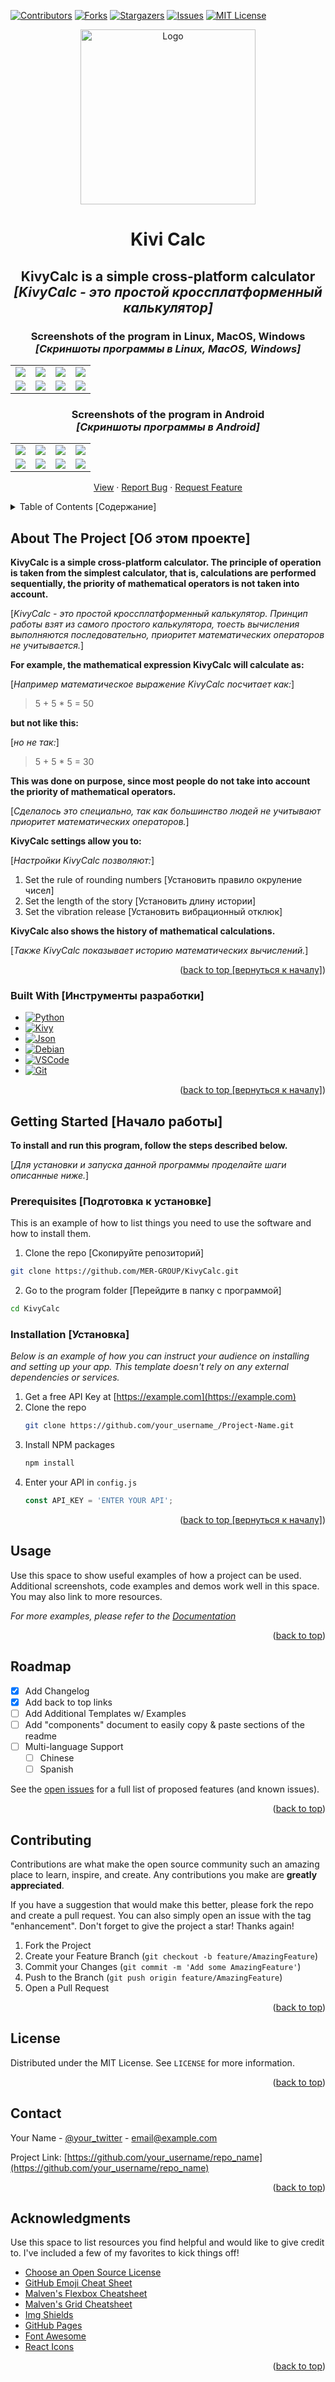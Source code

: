 <div id="top"></div>
<!-- Best-README-Template ---------------------------------------------------------------------->
<!--
*** https://github.com/othneildrew/Best-README-Template
*** Thanks for checking out the Best-README-Template. If you have a suggestion
*** that would make this better, please fork the repo and create a pull request
*** or simply open an issue with the tag "enhancement".
*** Don't forget to give the project a star!
*** Thanks again! Now go create something AMAZING! :D
-->
<!-- ------------------------------------------------------------------------------------------->

<!-- PROJECT SHIELDS --------------------------------------------------------------------------->
<!--
*** I'm using markdown "reference style" links for readability.
*** Reference links are enclosed in brackets [ ] instead of parentheses ( ).
*** See the bottom of this document for the declaration of the reference variables
*** for contributors-url, forks-url, etc. This is an optional, concise syntax you may use.
*** https://www.markdownguide.org/basic-syntax/#reference-style-links
-->
[![Contributors][contributors-shield]][contributors-url]
[![Forks][forks-shield]][forks-url]
[![Stargazers][stars-shield]][stars-url]
[![Issues][issues-shield]][issues-url]
[![MIT License][license-shield]][license-url]
<!--
[![LinkedIn][linkedin-shield]][linkedin-url]
-->
<!-- ------------------------------------------------------------------------------------------->

<!-- PROJECT LOGO ------------------------------------------------------------------------------>
<div align="center">
  <a href="https://github.com/MER-GROUP/KivyCalc">
    <img src="ico/calc.png" alt="Logo" width="280" height="280">
  </a>

  <h1 align="center"><b>Kivi Calc</b></h1>

  <p align="center">
        <h2><b>KivyCalc is a simple cross-platform calculator</b><br />
            <i>[KivyCalc - это простой кроссплатформенный калькулятор]</i></h2>
        <h3><b>Screenshots of the program in Linux, MacOS, Windows</b><br />
            <i>[Cкриншоты программы в Linux, MacOS, Windows]</i></h3>
        <table border="0">
            <tr>
                <td><img src="screenshot/linux-max-windows_eng/1 - calc.png"></td>
                <td><img src="screenshot/linux-max-windows_eng/2 - settings.png"></td>
                <td><img src="screenshot/linux-max-windows_eng/3 - info.png"></td>
                <td><img src="screenshot/linux-max-windows_eng/4 - history.png"></td>
            </tr>
            <tr>
                <td><img src="screenshot/linux-max-windows_rus/1 - калькулятор.png"></td>
                <td><img src="screenshot/linux-max-windows_rus/2 - настройки.png"></td>
                <td><img src="screenshot/linux-max-windows_rus/3 - инфо.png"></td>
                <td><img src="screenshot/linux-max-windows_rus/4 - история.png"></td>
            </tr>
        </table>
        <h3><b>Screenshots of the program in Android</b><br />
            <i>[Cкриншоты программы в Android]</i></h3>
        <table border="0">
            <tr>
                <td><img src="screenshot/android_eng/1 - cacl.png"></td>
                <td><img src="screenshot/android_eng/2 - settings.png"></td>
                <td><img src="screenshot/android_eng/3 - info.png"></td>
                <td><img src="screenshot/android_eng/4 - history.png"></td>
            </tr>
            <tr>
                <td><img src="screenshot/android_rus/1 - калькулятор.png"></td>
                <td><img src="screenshot/android_rus/2 - настройки.png"></td>
                <td><img src="screenshot/android_rus/3 - инфо.png"></td>
                <td><img src="screenshot/android_rus/4 - история.png"></td>
            </tr>
        </table>
        <a href="https://github.com/MER-GROUP/KivyCalc">View</a>
        ·
        <a href="https://github.com/MER-GROUP/KivyCalc/issues">Report Bug</a>
        ·
        <a href="https://github.com/MER-GROUP/KivyCalc/issues">Request Feature</a>
  </p>
</div>
<!-- ------------------------------------------------------------------------------------------->

<!-- TABLE OF CONTENTS ------------------------------------------------------------------------->
<details>
  <summary>Table of Contents [Содержание]</summary>
  <ol>
    <li>
      <a href="#about-the-project">About The Project [Об этом проекте]</a>
      <ul>
        <li><a href="#built-with">Built With [Инструменты разработки]</a></li>
      </ul>
    </li>
    <li>
      <a href="#getting-started">Getting Started</a>
      <ul>
        <li><a href="#prerequisites">Prerequisites</a></li>
        <li><a href="#installation">Installation</a></li>
      </ul>
    </li>
    <li><a href="#usage">Usage</a></li>
    <li><a href="#roadmap">Roadmap</a></li>
    <li><a href="#contributing">Contributing</a></li>
    <li><a href="#license">License</a></li>
    <li><a href="#contact">Contact</a></li>
    <li><a href="#acknowledgments">Acknowledgments</a></li>
  </ol>
</details>
<!-- ------------------------------------------------------------------------------------------->

<!-- ABOUT THE PROJECT ------------------------------------------------------------------------->
## **About The Project [Об этом проекте]**
<!-- 
[![Product Name Screen Shot][product-screenshot]](https://example.com) 
-->
**KivyCalc is a simple cross-platform calculator. The principle of operation is taken from the simplest calculator, that is, calculations are performed sequentially, the priority of mathematical
operators is not taken into account.**

[*KivyCalc - это простой кроссплатформенный калькулятор. Принцип работы взят из самого простого калькулятора, тоесть вычисления выполняются последовательно, приоритет математических 
операторов не учитывается.*]

**For example, the mathematical expression KivyCalc will calculate as:**

[*Например математическое выражение KivyCalc посчитает как:*]

> 5 + 5 * 5 = 50

**but not like this:**

[*но не так:*]

> 5 + 5 * 5 = 30

**This was done on purpose, since most people do not take into account the priority
of mathematical operators.**

[*Сделалось это специально, так как большинство людей не учитывают приоритет 
математических операторов.*]

**KivyCalc settings allow you to:**

[*Настройки KivyCalc позволяют:*]

1. Set the rule of rounding numbers [Установить правило окруление чисел]
2. Set the length of the story [Установить длину истории]
3. Set the vibration release [Установить вибрационный отклюк]

**KivyCalc also shows the history of mathematical calculations.**

[*Также KivyCalc показывает историю математических вычислений.*]

<p align="right">(<a href="#top">back to top [вернуться к началу]</a>)</p>
<!-- ------------------------------------------------------------------------------------------->

<!-- Built With -------------------------------------------------------------------------------->
### **Built With [Инструменты разработки]**

<!-- 
This section should list any major frameworks/libraries used to bootstrap your project. Leave any add-ons/plugins for the acknowledgements section. Here are a few examples.
[В этом разделе должны быть перечислены все основные фреймворки / библиотеки, используемые для начальной загрузки вашего проекта. Оставьте любые дополнения/плагины для раздела "Подтверждения". Вот несколько примеров.] 
-->

<!-- 
* [![Next][Next.js]][Next-url]
* [![React][React.js]][React-url]
* [![Vue][Vue.js]][Vue-url]
* [![Angular][Angular.io]][Angular-url]
* [![Svelte][Svelte.dev]][Svelte-url]
* [![Laravel][Laravel.com]][Laravel-url]
* [![Bootstrap][Bootstrap.com]][Bootstrap-url]
* [![JQuery][JQuery.com]][JQuery-url] 
-->

* [![Python][Python.org]][Python-url]
* [![Kivy][Kivy.org]][Kivy-url]
* [![Json][Json.org]][Json-url]
* [![Debian][Debian.org]][Debian-url]
* [![VSCode][VSCode.org]][VSCode-url]
* [![Git][Git.org]][Git-url]

<p align="right">(<a href="#top">back to top [вернуться к началу]</a>)</p>
<!-- ------------------------------------------------------------------------------------------->






<!-- GETTING STARTED --------------------------------------------------------------------------->
## **Getting Started [Начало работы]**

**To install and run this program, follow the steps described below.**

[*Для установки и запуска данной программы проделайте шаги описанные ниже.*]

### **Prerequisites [Подготовка к установке]**

This is an example of how to list things you need to use the software and how to install them.

1. Clone the repo [Скопируйте репозиторий]
  ```sh
  git clone https://github.com/MER-GROUP/KivyCalc.git
  ```
2. Go to the program folder [Перейдите в папку с программой]
  ```sh
  cd KivyCalc
  ```

### **Installation [Установка]**

_Below is an example of how you can instruct your audience on installing and setting up your app. This template doesn't rely on any external dependencies or services._

1. Get a free API Key at [https://example.com](https://example.com)
2. Clone the repo
   ```sh
   git clone https://github.com/your_username_/Project-Name.git
   ```
3. Install NPM packages
   ```sh
   npm install
   ```
4. Enter your API in `config.js`
   ```js
   const API_KEY = 'ENTER YOUR API';
   ```

<p align="right">(<a href="#top">back to top [вернуться к началу]</a>)</p>
<!-- ------------------------------------------------------------------------------------------->







<!-- USAGE EXAMPLES -->
## Usage

Use this space to show useful examples of how a project can be used. Additional screenshots, code examples and demos work well in this space. You may also link to more resources.

_For more examples, please refer to the [Documentation](https://example.com)_

<p align="right">(<a href="#top">back to top</a>)</p>








<!-- ROADMAP -->
## Roadmap

- [x] Add Changelog
- [x] Add back to top links
- [ ] Add Additional Templates w/ Examples
- [ ] Add "components" document to easily copy & paste sections of the readme
- [ ] Multi-language Support
    - [ ] Chinese
    - [ ] Spanish

See the [open issues](https://github.com/MER-GROUP/KivyCalc/issues) for a full list of proposed features (and known issues).

<p align="right">(<a href="#top">back to top</a>)</p>









<!-- CONTRIBUTING -->
## Contributing

Contributions are what make the open source community such an amazing place to learn, inspire, and create. Any contributions you make are **greatly appreciated**.

If you have a suggestion that would make this better, please fork the repo and create a pull request. You can also simply open an issue with the tag "enhancement".
Don't forget to give the project a star! Thanks again!

1. Fork the Project
2. Create your Feature Branch (`git checkout -b feature/AmazingFeature`)
3. Commit your Changes (`git commit -m 'Add some AmazingFeature'`)
4. Push to the Branch (`git push origin feature/AmazingFeature`)
5. Open a Pull Request

<p align="right">(<a href="#top">back to top</a>)</p>









<!-- LICENSE -->
## License

Distributed under the MIT License. See `LICENSE` for more information.

<p align="right">(<a href="#top">back to top</a>)</p>







<!-- CONTACT -->
## Contact

Your Name - [@your_twitter](https://twitter.com/your_username) - email@example.com

Project Link: [https://github.com/your_username/repo_name](https://github.com/your_username/repo_name)

<p align="right">(<a href="#top">back to top</a>)</p>







<!-- ACKNOWLEDGMENTS -->
## Acknowledgments

Use this space to list resources you find helpful and would like to give credit to. I've included a few of my favorites to kick things off!

* [Choose an Open Source License](https://choosealicense.com)
* [GitHub Emoji Cheat Sheet](https://www.webpagefx.com/tools/emoji-cheat-sheet)
* [Malven's Flexbox Cheatsheet](https://flexbox.malven.co/)
* [Malven's Grid Cheatsheet](https://grid.malven.co/)
* [Img Shields](https://shields.io)
* [GitHub Pages](https://pages.github.com)
* [Font Awesome](https://fontawesome.com)
* [React Icons](https://react-icons.github.io/react-icons/search)

<p align="right">(<a href="#top">back to top</a>)</p>







<!-- MARKDOWN LINKS & IMAGES ------------------------------------------------------------------->
<!-- https://www.markdownguide.org/basic-syntax/#reference-style-links -->

<!-- contributors -->
[contributors-shield]: https://img.shields.io/github/contributors/MER-GROUP/KivyCalc.svg?style=for-the-badge
[contributors-url]: https://github.com/MER-GROUP/KivyCalc/graphs/contributors

<!-- forks -->
[forks-shield]: https://img.shields.io/github/forks/MER-GROUP/KivyCalc.svg?style=for-the-badge
[forks-url]: https://github.com/MER-GROUP/KivyCalc/network/members

<!-- stars -->
[stars-shield]: https://img.shields.io/github/stars/MER-GROUP/KivyCalc.svg?style=for-the-badge
[stars-url]: https://github.com/MER-GROUP/KivyCalc/stargazers

<!-- issues -->
[issues-shield]: https://img.shields.io/github/issues/MER-GROUP/KivyCalc.svg?style=for-the-badge
[issues-url]: https://github.com/MER-GROUP/KivyCalc/issues

<!-- license -->
[license-shield]: https://img.shields.io/github/license/MER-GROUP/KivyCalc.svg?style=for-the-badge
[license-url]: https://github.com/MER-GROUP/KivyCalc/blob/master/LICENSE

<!-- linkedin -->
<!--
[linkedin-shield]: https://img.shields.io/badge/-LinkedIn-black.svg?style=for-the-badge&logo=linkedin&colorB=555
[linkedin-url]: https://linkedin.com/in/othneildrew
-->

<!-- screenshot -->
<!-- 
[product-screenshot]: images/screenshot.png 
-->

<!-- Next -->
[Next.js]: https://img.shields.io/badge/next.js-000000?style=for-the-badge&logo=nextdotjs&logoColor=white
[Next-url]: https://nextjs.org/

<!-- React -->
[React.js]: https://img.shields.io/badge/React-20232A?style=for-the-badge&logo=react&logoColor=61DAFB
[React-url]: https://reactjs.org/

<!-- Vue -->
[Vue.js]: https://img.shields.io/badge/Vue.js-35495E?style=for-the-badge&logo=vuedotjs&logoColor=4FC08D
[Vue-url]: https://vuejs.org/

<!-- Angular -->
[Angular.io]: https://img.shields.io/badge/Angular-DD0031?style=for-the-badge&logo=angular&logoColor=white
[Angular-url]: https://angular.io/

<!-- Svelte -->
[Svelte.dev]: https://img.shields.io/badge/Svelte-4A4A55?style=for-the-badge&logo=svelte&logoColor=FF3E00
[Svelte-url]: https://svelte.dev/

<!-- Laravel -->
[Laravel.com]: https://img.shields.io/badge/Laravel-FF2D20?style=for-the-badge&logo=laravel&logoColor=white
[Laravel-url]: https://laravel.com

<!-- Bootstrap -->
[Bootstrap.com]: https://img.shields.io/badge/Bootstrap-563D7C?style=for-the-badge&logo=bootstrap&logoColor=white
[Bootstrap-url]: https://getbootstrap.com

<!-- JQuery -->
[JQuery.com]: https://img.shields.io/badge/jQuery-0769AD?style=for-the-badge&logo=jquery&logoColor=white
[JQuery-url]: https://jquery.com 

<!-- Python -->
[Python.org]: https://img.shields.io/badge/python-7279D8?style=for-the-badge&logo=python&logoColor=white
[Python-url]: https://python.org/

<!-- Kivy -->
[Kivy.org]: https://img.shields.io/badge/kivy-49444E?style=for-the-badge&logo=python&logoColor=white
[Kivy-url]: https://kivy.org/

<!-- Json -->
[Json.org]: https://img.shields.io/badge/json-D0B4C4?style=for-the-badge&logo=json&logoColor=white
[Json-url]: https://json.org/

<!-- Debian -->
[Debian.org]: https://img.shields.io/badge/debian-81476C?style=for-the-badge&logo=debian&logoColor=white
[Debian-url]: https://debian.org/

<!-- VSCode -->
[VSCode.org]: https://img.shields.io/badge/vscode-3E7384?style=for-the-badge&logo=visualstudio&logoColor=white
[VSCode-url]: https://code.visualstudio.com/

<!-- Git -->
[Git.org]: https://img.shields.io/badge/git-F92929?style=for-the-badge&logo=git&logoColor=white
[Git-url]: https://git-scm.com/
<!-- ------------------------------------------------------------------------------------------->